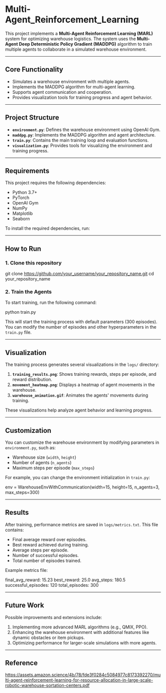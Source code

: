 # Multi-Agent_Reinforcement_Learning


This project implements a **Multi-Agent Reinforcement Learning (MARL)** system for optimizing warehouse logistics. The system uses the **Multi-Agent Deep Deterministic Policy Gradient (MADDPG)** algorithm to train multiple agents to collaborate in a simulated warehouse environment.

---

## Core Functionality

- Simulates a warehouse environment with multiple agents.
- Implements the MADDPG algorithm for multi-agent learning.
- Supports agent communication and cooperation.
- Provides visualization tools for training progress and agent behavior.

---

## Project Structure

- **`environment.py`**: Defines the warehouse environment using OpenAI Gym.
- **`maddpg.py`**: Implements the MADDPG algorithm and agent architecture.
- **`train.py`**: Contains the main training loop and evaluation functions.
- **`visualization.py`**: Provides tools for visualizing the environment and training progress.

---

## Requirements

This project requires the following dependencies:

- Python 3.7+
- PyTorch
- OpenAI Gym
- NumPy
- Matplotlib
- Seaborn

To install the required dependencies, run:

---

## How to Run

### 1. Clone this repository

git clone https://github.com/your_username/your_repository_name.git
cd your_repository_name

### 2. Train the Agents

To start training, run the following command:

python train.py

This will start the training process with default parameters (300 episodes). You can modify the number of episodes and other hyperparameters in the `train.py` file.

---

## Visualization

The training process generates several visualizations in the `logs/` directory:

1. **`training_results.png`**: Shows training rewards, steps per episode, and reward distribution.
2. **`movement_heatmap.png`**: Displays a heatmap of agent movements in the warehouse.
3. **`warehouse_animation.gif`**: Animates the agents' movements during training.

These visualizations help analyze agent behavior and learning progress.

---

## Customization

You can customize the warehouse environment by modifying parameters in `environment.py`, such as:

- Warehouse size (`width`, `height`)
- Number of agents (`n_agents`)
- Maximum steps per episode (`max_steps`)

For example, you can change the environment initialization in `train.py`:

env = WarehouseEnvWithCommunication(width=15, height=15, n_agents=3, max_steps=300)

---

## Results

After training, performance metrics are saved in `logs/metrics.txt`. This file contains:

- Final average reward over episodes.
- Best reward achieved during training.
- Average steps per episode.
- Number of successful episodes.
- Total number of episodes trained.

Example metrics file:

final_avg_reward: 15.23
best_reward: 25.0
avg_steps: 180.5
successful_episodes: 120
total_episodes: 300

---

## Future Work

Possible improvements and extensions include:

1. Implementing more advanced MARL algorithms (e.g., QMIX, PPO).
2. Enhancing the warehouse environment with additional features like dynamic obstacles or item pickups.
3. Optimizing performance for larger-scale simulations with more agents.

---

## Reference 

https://assets.amazon.science/4b/78/fde3f0284c5084977c8173392270/multi-agent-reinforcement-learning-for-resource-allocation-in-large-scale-robotic-warehouse-sortation-centers.pdf
